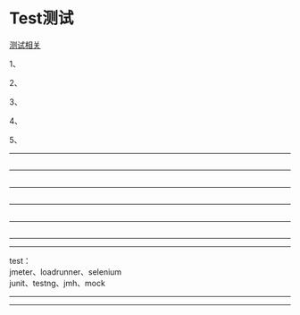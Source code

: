 # Test测试

[测试相关](https://github.com/youngzil/quickstart-test)  
  
1、[](#)  

2、[](#)  

3、[](#)  

4、[](#)  

5、[](#)  
  
  
---------------------------------------------------------------------------------------------------------------------  
## 


---------------------------------------------------------------------------------------------------------------------  
## 


---------------------------------------------------------------------------------------------------------------------  
## 


---------------------------------------------------------------------------------------------------------------------  
## 


---------------------------------------------------------------------------------------------------------------------  
## 

---------------------------------------------------------------------------------------------------------------------  
  
  
---------------------------------------------------------------------------------------------------------------------  
  
test：  
jmeter、loadrunner、selenium  
junit、testng、jmh、mock  
  
  
---------------------------------------------------------------------------------------------------------------------  
  
---------------------------------------------------------------------------------------------------------------------  
  
